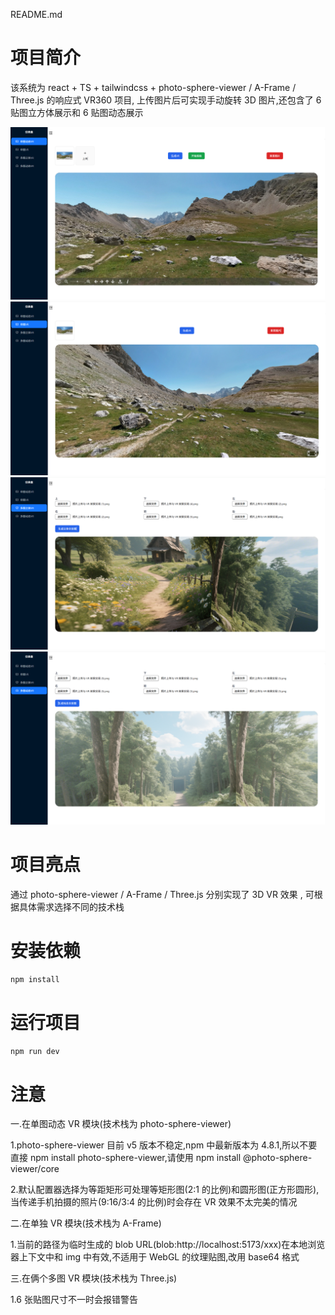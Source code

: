 README.md

# 项目简介

该系统为 react + TS + tailwindcss + photo-sphere-viewer / A-Frame / Three.js 的响应式 VR360 项目, 上传图片后可实现手动旋转 3D 图片,还包含了 6 贴图立方体展示和 6 贴图动态展示

<img src="./src/img/1.png" alt="示例图片" width="600">

<img src="./src/img/2.png" alt="示例图片" width="600">

<img src="./src/img/3.png" alt="示例图片" width="600">

<img src="./src/img/4.png" alt="示例图片" width="600">

# 项目亮点

通过 photo-sphere-viewer / A-Frame / Three.js 分别实现了 3D VR 效果 , 可根据具体需求选择不同的技术栈

# 安装依赖

```bash
npm install
```

# 运行项目

```bash
npm run dev
```

# 注意

一.在单图动态 VR 模块(技术栈为 photo-sphere-viewer)

1.photo-sphere-viewer 目前 v5 版本不稳定,npm 中最新版本为 4.8.1,所以不要直接 npm install photo-sphere-viewer,请使用 npm install @photo-sphere-viewer/core

2.默认配置器选择为等距矩形可处理等矩形图(2:1 的比例)和圆形图(正方形圆形),当传递手机拍摄的照片(9:16/3:4 的比例)时会存在 VR 效果不太完美的情况

二.在单独 VR 模块(技术栈为 A-Frame)

1.当前的路径为临时生成的 blob URL(blob:http://localhost:5173/xxx)在本地浏览器上下文中和 img 中有效,不适用于 WebGL 的纹理贴图,改用 base64 格式

三.在俩个多图 VR 模块(技术栈为 Three.js)

1.6 张贴图尺寸不一时会报错警告
